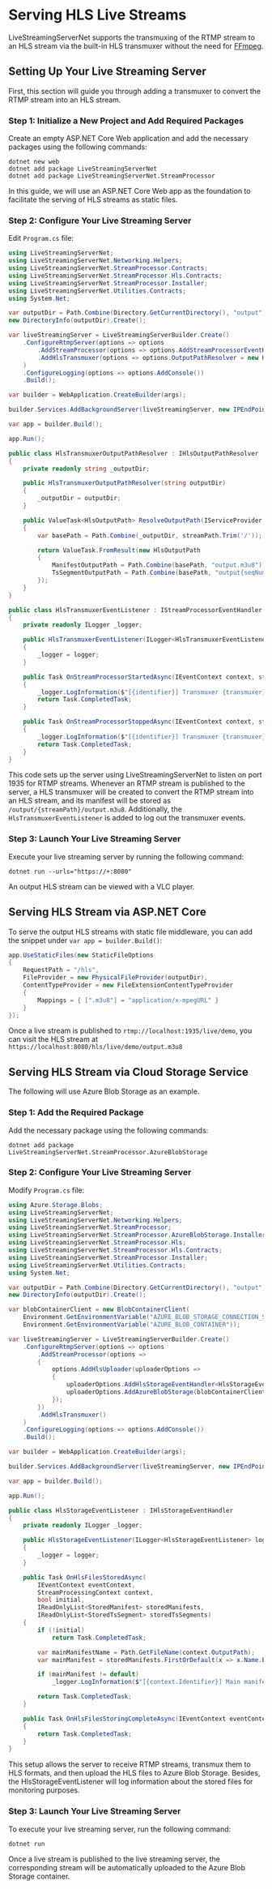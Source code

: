 # Serving HLS Live Streams

LiveStreamingServerNet supports the transmuxing of the RTMP stream to an HLS stream via the built-in HLS transmuxer without the need for [FFmpeg](https://ffmpeg.org/).

## Setting Up Your Live Streaming Server

First, this section will guide you through adding a transmuxer to convert the RTMP stream into an HLS stream.

### Step 1: Initialize a New Project and Add Required Packages

Create an empty ASP.NET Core Web application and add the necessary packages using the following commands:

```
dotnet new web
dotnet add package LiveStreamingServerNet
dotnet add package LiveStreamingServerNet.StreamProcessor
```

In this guide, we will use an ASP.NET Core Web app as the foundation to facilitate the serving of HLS streams as static files.

### Step 2: Configure Your Live Streaming Server

Edit `Program.cs` file:

```cs linenums="1"
using LiveStreamingServerNet;
using LiveStreamingServerNet.Networking.Helpers;
using LiveStreamingServerNet.StreamProcessor.Contracts;
using LiveStreamingServerNet.StreamProcessor.Hls.Contracts;
using LiveStreamingServerNet.StreamProcessor.Installer;
using LiveStreamingServerNet.Utilities.Contracts;
using System.Net;

var outputDir = Path.Combine(Directory.GetCurrentDirectory(), "output");
new DirectoryInfo(outputDir).Create();

var liveStreamingServer = LiveStreamingServerBuilder.Create()
    .ConfigureRtmpServer(options => options
        .AddStreamProcessor(options => options.AddStreamProcessorEventHandler<HlsTransmuxerEventListener>())
        .AddHlsTransmuxer(options => options.OutputPathResolver = new HlsTransmuxerOutputPathResolver(outputDir))
    )
    .ConfigureLogging(options => options.AddConsole())
    .Build();

var builder = WebApplication.CreateBuilder(args);

builder.Services.AddBackgroundServer(liveStreamingServer, new IPEndPoint(IPAddress.Any, 1935));

var app = builder.Build();

app.Run();

public class HlsTransmuxerOutputPathResolver : IHlsOutputPathResolver
{
    private readonly string _outputDir;

    public HlsTransmuxerOutputPathResolver(string outputDir)
    {
        _outputDir = outputDir;
    }

    public ValueTask<HlsOutputPath> ResolveOutputPath(IServiceProvider services, Guid contextIdentifier, string streamPath, IReadOnlyDictionary<string, string> streamArguments)
    {
        var basePath = Path.Combine(_outputDir, streamPath.Trim('/'));

        return ValueTask.FromResult(new HlsOutputPath
        {
            ManifestOutputPath = Path.Combine(basePath, "output.m3u8"),
            TsSegmentOutputPath = Path.Combine(basePath, "output{seqNum}.ts")
        });
    }
}

public class HlsTransmuxerEventListener : IStreamProcessorEventHandler
{
    private readonly ILogger _logger;

    public HlsTransmuxerEventListener(ILogger<HlsTransmuxerEventListener> logger)
    {
        _logger = logger;
    }

    public Task OnStreamProcessorStartedAsync(IEventContext context, string transmuxer, Guid identifier, uint clientId, string inputPath, string outputPath, string streamPath, IReadOnlyDictionary<string, string> streamArguments)
    {
        _logger.LogInformation($"[{identifier}] Transmuxer {transmuxer} started: {inputPath} -> {outputPath}");
        return Task.CompletedTask;
    }

    public Task OnStreamProcessorStoppedAsync(IEventContext context, string transmuxer, Guid identifier, uint clientId, string inputPath, string outputPath, string streamPath, IReadOnlyDictionary<string, string> streamArguments)
    {
        _logger.LogInformation($"[{identifier}] Transmuxer {transmuxer} stopped: {inputPath} -> {outputPath}");
        return Task.CompletedTask;
    }
}
```

This code sets up the server using LiveStreamingServerNet to listen on port 1935 for RTMP streams. Whenever an RTMP stream is published to the server, a HLS transmuxer will be created to convert the RTMP stream into an HLS stream, and its manifest will be stored as `/output/{streamPath}/output.m3u8`. Additionally, the `HlsTransmuxerEventListener` is added to log out the transmuxer events.

### Step 3: Launch Your Live Streaming Server

Execute your live streaming server by running the following command:

```
dotnet run --urls="https://+:8080"
```

An output HLS stream can be viewed with a VLC player.

## Serving HLS Stream via ASP.NET Core

To serve the output HLS streams with static file middleware, you can add the snippet under `var app = builder.Build()`:

```cs linenums="1"
app.UseStaticFiles(new StaticFileOptions
{
    RequestPath = "/hls",
    FileProvider = new PhysicalFileProvider(outputDir),
    ContentTypeProvider = new FileExtensionContentTypeProvider
    {
        Mappings = { [".m3u8"] = "application/x-mpegURL" }
    }
});
```

Once a live stream is published to `rtmp://localhost:1935/live/demo`, you can visit the HLS stream at `https://localhost:8080/hls/live/demo/output.m3u8`

## Serving HLS Stream via Cloud Storage Service

The following will use Azure Blob Storage as an example.

### Step 1: Add the Required Package

Add the necessary package using the following commands:

```
dotnet add package LiveStreamingServerNet.StreamProcessor.AzureBlobStorage
```

### Step 2: Configure Your Live Streaming Server

Modify `Program.cs` file:

```cs linenums="1"
using Azure.Storage.Blobs;
using LiveStreamingServerNet;
using LiveStreamingServerNet.Networking.Helpers;
using LiveStreamingServerNet.StreamProcessor;
using LiveStreamingServerNet.StreamProcessor.AzureBlobStorage.Installer;
using LiveStreamingServerNet.StreamProcessor.Hls;
using LiveStreamingServerNet.StreamProcessor.Hls.Contracts;
using LiveStreamingServerNet.StreamProcessor.Installer;
using LiveStreamingServerNet.Utilities.Contracts;
using System.Net;

var outputDir = Path.Combine(Directory.GetCurrentDirectory(), "output");
new DirectoryInfo(outputDir).Create();

var blobContainerClient = new BlobContainerClient(
    Environment.GetEnvironmentVariable("AZURE_BLOB_STORAGE_CONNECTION_STRING"),
    Environment.GetEnvironmentVariable("AZURE_BLOB_CONTAINER"));

var liveStreamingServer = LiveStreamingServerBuilder.Create()
    .ConfigureRtmpServer(options => options
        .AddStreamProcessor(options =>
        {
            options.AddHlsUploader(uploaderOptions =>
            {
                uploaderOptions.AddHlsStorageEventHandler<HlsStorageEventListener>();
                uploaderOptions.AddAzureBlobStorage(blobContainerClient);
            });
        })
        .AddHlsTransmuxer()
    )
    .ConfigureLogging(options => options.AddConsole())
    .Build();

var builder = WebApplication.CreateBuilder(args);

builder.Services.AddBackgroundServer(liveStreamingServer, new IPEndPoint(IPAddress.Any, 1935));

var app = builder.Build();

app.Run();

public class HlsStorageEventListener : IHlsStorageEventHandler
{
    private readonly ILogger _logger;

    public HlsStorageEventListener(ILogger<HlsStorageEventListener> logger)
    {
        _logger = logger;
    }

    public Task OnHlsFilesStoredAsync(
        IEventContext eventContext,
        StreamProcessingContext context,
        bool initial,
        IReadOnlyList<StoredManifest> storedManifests,
        IReadOnlyList<StoredTsSegment> storedTsSegments)
    {
        if (!initial)
            return Task.CompletedTask;

        var mainManifestName = Path.GetFileName(context.OutputPath);
        var mainManifest = storedManifests.FirstOrDefault(x => x.Name.Equals(mainManifestName));

        if (mainManifest != default)
            _logger.LogInformation($"[{context.Identifier}] Main manifest {mainManifestName} stored at {mainManifest.Uri}");

        return Task.CompletedTask;
    }

    public Task OnHlsFilesStoringCompleteAsync(IEventContext eventContext, StreamProcessingContext context)
    {
        return Task.CompletedTask;
    }
}
```

This setup allows the server to receive RTMP streams, transmux them to HLS formats, and then upload the HLS files to Azure Blob Storage. Besides, the HlsStorageEventListener will log information about the stored files for monitoring purposes.

### Step 3: Launch Your Live Streaming Server

To execute your live streaming server, run the following command:

```
dotnet run
```

Once a live stream is published to the live streaming server, the corresponding stream will be automatically uploaded to the Azure Blob Storage container.
